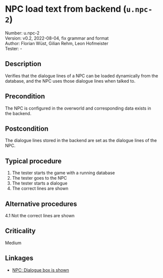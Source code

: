 # NPC load text from backend (`u.npc-2`)

Number: u.npc-2  
Version: v0.2, 2022-08-04, fix grammar and format  
Author: Florian Wüst, Gilian Rehm, Leon Hofmeister  
Tester: -

## Description

Verifies that the dialogue lines of a NPC can be loaded dynamically from the database, and the NPC uses those dialogue lines when talked to.

## Precondition

The NPC is configured in the overworld and corresponding data exists in the backend.

## Postcondition

The dialogue lines stored in the backend are set as the dialogue lines of the NPC.

## Typical procedure

1. The tester starts the game with a running database
2. The tester goes to the NPC
3. The tester starts a dialogue
4. The correct lines are shown

## Alternative procedures

4.1 Not the correct lines are shown

## Criticality

Medium

## Linkages

- [NPC: Dialogue box is shown](u-npc-3-show-npc-dialogbox.md)
